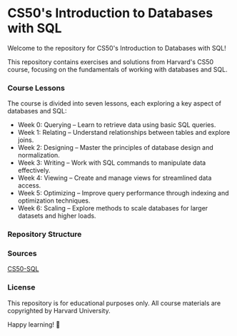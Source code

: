 # CS50's Introduction to Databases with SQL
Welcome to the repository for CS50's Introduction to Databases with SQL!

This repository contains exercises and solutions from Harvard's CS50 course, focusing on the fundamentals of working with databases and SQL.

### Course Lessons
The course is divided into seven lessons, each exploring a key aspect of databases and SQL:

- Week 0: Querying – Learn to retrieve data using basic SQL queries.
- Week 1: Relating – Understand relationships between tables and explore joins.
- Week 2: Designing – Master the principles of database design and normalization.
- Week 3: Writing – Work with SQL commands to manipulate data effectively.
- Week 4: Viewing – Create and manage views for streamlined data access.
- Week 5: Optimizing – Improve query performance through indexing and optimization techniques.
- Week 6: Scaling – Explore methods to scale databases for larger datasets and higher loads.

### Repository Structure

### Sources
[CS50-SQL](https://cs50.harvard.edu/sql/2024/)

### License
This repository is for educational purposes only. All course materials are copyrighted by Harvard University.

Happy learning! 🚀

